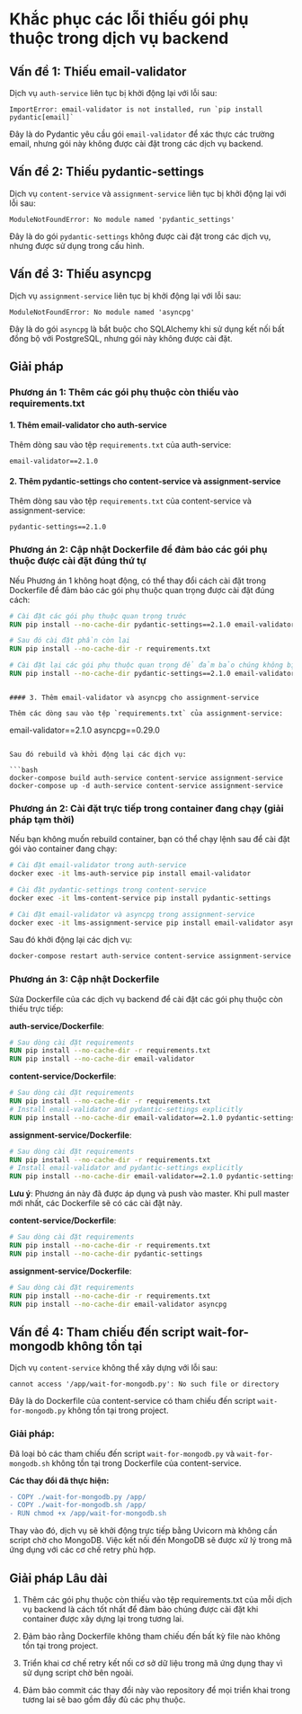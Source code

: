 # Khắc phục các lỗi thiếu gói phụ thuộc trong dịch vụ backend

## Vấn đề 1: Thiếu email-validator

Dịch vụ `auth-service` liên tục bị khởi động lại với lỗi sau:

```
ImportError: email-validator is not installed, run `pip install pydantic[email]`
```

Đây là do Pydantic yêu cầu gói `email-validator` để xác thực các trường email, nhưng gói này không được cài đặt trong các dịch vụ backend.

## Vấn đề 2: Thiếu pydantic-settings

Dịch vụ `content-service` và `assignment-service` liên tục bị khởi động lại với lỗi sau:

```
ModuleNotFoundError: No module named 'pydantic_settings'
```

Đây là do gói `pydantic-settings` không được cài đặt trong các dịch vụ, nhưng được sử dụng trong cấu hình.

## Vấn đề 3: Thiếu asyncpg

Dịch vụ `assignment-service` liên tục bị khởi động lại với lỗi sau:

```
ModuleNotFoundError: No module named 'asyncpg'
```

Đây là do gói `asyncpg` là bắt buộc cho SQLAlchemy khi sử dụng kết nối bất đồng bộ với PostgreSQL, nhưng gói này không được cài đặt.

## Giải pháp

### Phương án 1: Thêm các gói phụ thuộc còn thiếu vào requirements.txt

#### 1. Thêm email-validator cho auth-service

Thêm dòng sau vào tệp `requirements.txt` của auth-service:

```
email-validator==2.1.0
```

#### 2. Thêm pydantic-settings cho content-service và assignment-service

Thêm dòng sau vào tệp `requirements.txt` của content-service và assignment-service:

```
pydantic-settings==2.1.0
```

### Phương án 2: Cập nhật Dockerfile để đảm bảo các gói phụ thuộc được cài đặt đúng thứ tự

Nếu Phương án 1 không hoạt động, có thể thay đổi cách cài đặt trong Dockerfile để đảm bảo các gói phụ thuộc quan trọng được cài đặt đúng cách:

```dockerfile
# Cài đặt các gói phụ thuộc quan trọng trước
RUN pip install --no-cache-dir pydantic-settings==2.1.0 email-validator==2.1.0

# Sau đó cài đặt phần còn lại
RUN pip install --no-cache-dir -r requirements.txt

# Cài đặt lại các gói phụ thuộc quan trọng để đảm bảo chúng không bị ghi đè
RUN pip install --no-cache-dir pydantic-settings==2.1.0 email-validator==2.1.0
```
```

#### 3. Thêm email-validator và asyncpg cho assignment-service

Thêm các dòng sau vào tệp `requirements.txt` của assignment-service:

```
email-validator==2.1.0
asyncpg==0.29.0
```

Sau đó rebuild và khởi động lại các dịch vụ:

```bash
docker-compose build auth-service content-service assignment-service
docker-compose up -d auth-service content-service assignment-service
```

### Phương án 2: Cài đặt trực tiếp trong container đang chạy (giải pháp tạm thời)

Nếu bạn không muốn rebuild container, bạn có thể chạy lệnh sau để cài đặt gói vào container đang chạy:

```bash
# Cài đặt email-validator trong auth-service
docker exec -it lms-auth-service pip install email-validator

# Cài đặt pydantic-settings trong content-service
docker exec -it lms-content-service pip install pydantic-settings

# Cài đặt email-validator và asyncpg trong assignment-service
docker exec -it lms-assignment-service pip install email-validator asyncpg
```

Sau đó khởi động lại các dịch vụ:

```bash
docker-compose restart auth-service content-service assignment-service
```

### Phương án 3: Cập nhật Dockerfile

Sửa Dockerfile của các dịch vụ backend để cài đặt các gói phụ thuộc còn thiếu trực tiếp:

**auth-service/Dockerfile**:
```dockerfile
# Sau dòng cài đặt requirements
RUN pip install --no-cache-dir -r requirements.txt
RUN pip install --no-cache-dir email-validator
```

**content-service/Dockerfile**:
```dockerfile
# Sau dòng cài đặt requirements
RUN pip install --no-cache-dir -r requirements.txt
# Install email-validator and pydantic-settings explicitly
RUN pip install --no-cache-dir email-validator==2.1.0 pydantic-settings==2.1.0
```

**assignment-service/Dockerfile**:
```dockerfile
# Sau dòng cài đặt requirements
RUN pip install --no-cache-dir -r requirements.txt
# Install email-validator and pydantic-settings explicitly
RUN pip install --no-cache-dir email-validator==2.1.0 pydantic-settings==2.1.0
```

**Lưu ý**: Phương án này đã được áp dụng và push vào master. Khi pull master mới nhất, các Dockerfile sẽ có các cài đặt này.

**content-service/Dockerfile**:
```dockerfile
# Sau dòng cài đặt requirements
RUN pip install --no-cache-dir -r requirements.txt
RUN pip install --no-cache-dir pydantic-settings
```

**assignment-service/Dockerfile**:
```dockerfile
# Sau dòng cài đặt requirements
RUN pip install --no-cache-dir -r requirements.txt
RUN pip install --no-cache-dir email-validator asyncpg
```

## Vấn đề 4: Tham chiếu đến script wait-for-mongodb không tồn tại

Dịch vụ `content-service` không thể xây dựng với lỗi sau:

```
cannot access '/app/wait-for-mongodb.py': No such file or directory
```

Đây là do Dockerfile của content-service có tham chiếu đến script `wait-for-mongodb.py` không tồn tại trong project.

### Giải pháp:
Đã loại bỏ các tham chiếu đến script `wait-for-mongodb.py` và `wait-for-mongodb.sh` không tồn tại trong Dockerfile của content-service. 

**Các thay đổi đã thực hiện:**
```diff
- COPY ./wait-for-mongodb.py /app/
- COPY ./wait-for-mongodb.sh /app/
- RUN chmod +x /app/wait-for-mongodb.sh
```

Thay vào đó, dịch vụ sẽ khởi động trực tiếp bằng Uvicorn mà không cần script chờ cho MongoDB. Việc kết nối đến MongoDB sẽ được xử lý trong mã ứng dụng với các cơ chế retry phù hợp.

## Giải pháp Lâu dài

1. Thêm các gói phụ thuộc còn thiếu vào tệp requirements.txt của mỗi dịch vụ backend là cách tốt nhất để đảm bảo chúng được cài đặt khi container được xây dựng lại trong tương lai. 

2. Đảm bảo rằng Dockerfile không tham chiếu đến bất kỳ file nào không tồn tại trong project.

3. Triển khai cơ chế retry kết nối cơ sở dữ liệu trong mã ứng dụng thay vì sử dụng script chờ bên ngoài.

4. Đảm bảo commit các thay đổi này vào repository để mọi triển khai trong tương lai sẽ bao gồm đầy đủ các phụ thuộc.